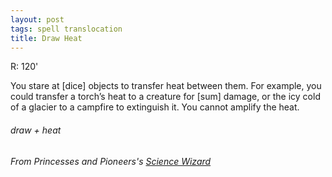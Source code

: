 ```yaml
---
layout: post
tags: spell translocation
title: Draw Heat
---
```

R: 120'

You stare at [dice] objects to transfer heat between them. For example, you could transfer a torch’s heat to a creature for [sum] damage, or the icy cold of a glacier to a campfire to extinguish it. You cannot amplify the heat.

###### draw + heat
###### From Princesses and Pioneers's [Science Wizard](https://princesses-and-pioneers.tumblr.com/post/183590194713/science-wizard)
